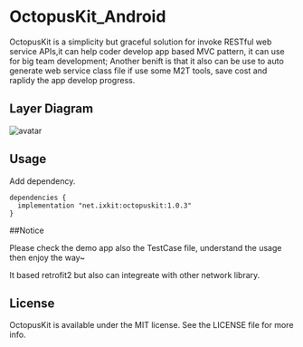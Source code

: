 # OctopusKit_Android
OctopusKit is a simplicity but graceful solution for invoke RESTful web service APIs,it can help coder develop app based MVC pattern, it can use for big team development; Another benift is that it also can be use to auto generate web service class file if use some M2T tools, save cost and raplidy the app develop progress.

## Layer Diagram

![avatar](https://github.com/icoco/OctopusKit_Android/img/layer.png)

## Usage

 
Add dependency.

```
dependencies {
  implementation "net.ixkit:octopuskit:1.0.3"
}

```
##Notice

Please check the demo app also the TestCase file, understand the usage then enjoy the way~

It based retrofit2 but also can integreate with other network library.

## License

OctopusKit is available under the MIT license. See the LICENSE file for more info.
